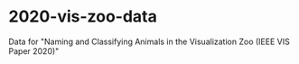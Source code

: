 # 2020-vis-zoo-data
Data for "Naming and Classifying Animals in the Visualization Zoo (IEEE VIS Paper 2020)"
